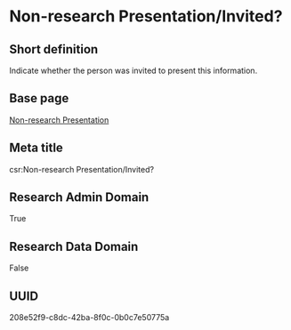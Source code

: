 # Non-research Presentation/Invited?
## Short definition
Indicate whether the person was invited to present this information.
## Base page
[Non-research Presentation](https://github.com/EuroCRIS/CASRAI-Dictionairies/blob/main/Objects/Non-research%20Presentation.md)
## Meta title
csr:Non-research Presentation/Invited?
## Research Admin Domain
True
## Research Data Domain
False
## UUID
208e52f9-c8dc-42ba-8f0c-0b0c7e50775a
